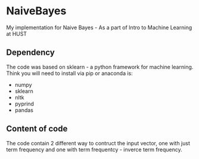 # NaiveBayes
My implementation for Naive Bayes - As a part of Intro to Machine Learning at HUST

## Dependency 
The code was based on sklearn - a python framework for machine learning.
Think you will need to install via pip or anaconda is:
- numpy
- sklearn
- nltk 
- pyprind
- pandas

## Content of code
The code contain 2 different way to contruct the input vector, one with just term frequency and one with term frequentcy - inverce term 
frequency. 
